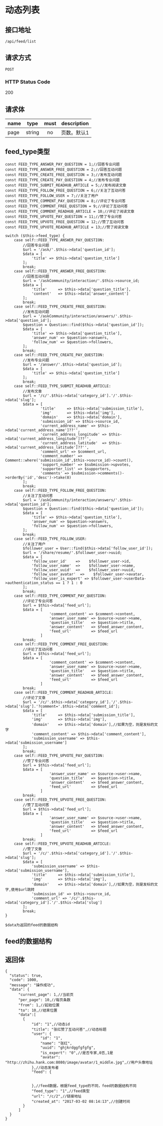 # 动态列表

## 接口地址

`/api/feed/list`

## 请求方式

`POST`

### HTTP Status Code

200

## 请求体

| name     | type     | must     | description |
|----------|:--------:|:--------:|:--------:|
| page   | string   | no      | 页数。默认1 |

## feed_type类型


    const FEED_TYPE_ANSWER_PAY_QUESTION = 1;//回答专业问题
    const FEED_TYPE_ANSWER_FREE_QUESTION = 2;//回答互动问题
    const FEED_TYPE_CREATE_FREE_QUESTION = 3;//发布互动问题
    const FEED_TYPE_CREATE_PAY_QUESTION = 4;//发布专业问题
    const FEED_TYPE_SUBMIT_READHUB_ARTICLE = 5;//发布阅读文章
    const FEED_TYPE_FOLLOW_FREE_QUESTION = 6;//关注了互动问答
    const FEED_TYPE_FOLLOW_USER = 7;//关注了用户
    const FEED_TYPE_COMMENT_PAY_QUESTION = 8;//评论了专业问答
    const FEED_TYPE_COMMENT_FREE_QUESTION = 9;//评论了互动问答
    const FEED_TYPE_COMMENT_READHUB_ARTICLE = 10;//评论了阅读文章
    const FEED_TYPE_UPVOTE_PAY_QUESTION = 11;//赞了专业问答
    const FEED_TYPE_UPVOTE_FREE_QUESTION = 12;//赞了互动问答
    const FEED_TYPE_UPVOTE_READHUB_ARTICLE = 13;//赞了阅读文章

    switch ($this->feed_type) {
        case self::FEED_TYPE_ANSWER_PAY_QUESTION:
            //回答专业问题
            $url = '/ask/'.$this->data['question_id'];
            $data = [
                'title' => $this->data['question_title']
            ];
            break;
        case self::FEED_TYPE_ANSWER_FREE_QUESTION:
            //回答互动问题
            $url = '/askCommunity/interaction/'.$this->source_id;
            $data = [
                'title'     => $this->data['question_title'],
                'content'   => $this->data['answer_content']
            ];
            break;
        case self::FEED_TYPE_CREATE_FREE_QUESTION:
            //发布互动问题
            $url = '/askCommunity/interaction/answers/'.$this->data['question_id'];
            $question = Question::find($this->data['question_id']);
            $data = [
                'title' => $this->data['question_title'],
                'answer_num' => $question->answers,
                'follow_num' => $question->followers,
            ];
            break;
        case self::FEED_TYPE_CREATE_PAY_QUESTION:
            //发布专业问题
            $url = '/answer/'.$this->data['question_id'];
            $data = [
                'title' => $this->data['question_title']
            ];
            break;
        case self::FEED_TYPE_SUBMIT_READHUB_ARTICLE:
            //发布文章
            $url = '/c/'.$this->data['category_id'].'/'.$this->data['slug'];
            $data = [
                    'title'     => $this->data['submission_title'],
                    'img'       => $this->data['img'],
                    'domain'    => $this->data['domain'],
                    'submission_id' => $this->source_id,
                    'current_address_name' => $this->data['current_address_name']??'',
                    'current_address_longitude' => $this->data['current_address_longitude']??'',
                    'current_address_latitude'  => $this->data['current_address_latitude']??'',
                    'comment_url' => $comment_url,
                    'comment_number' => Comment::where('submission_id',$this->source_id)->count(),
                    'support_number' => $submission->upvotes,
                    'supporter_list' => $supporters,
                    'comments' => $submission->comments()->orderBy('id','desc')->take(8)
            ];
            break;
        case self::FEED_TYPE_FOLLOW_FREE_QUESTION:
            //关注了互动问答
            $url = '/askCommunity/interaction/answers/'.$this->data['question_id'];
            $question = Question::find($this->data['question_id']);
            $data = [
                'title' => $this->data['question_title'],
                'answer_num' => $question->answers,
                'follow_num' => $question->followers,
            ];
            break;
        case self::FEED_TYPE_FOLLOW_USER:
            //关注了用户
            $follower_user = User::find($this->data['follow_user_id']);
            $url = '/share/resume/'.$follower_user->uuid;
            $data = [
                'follow_user_id'    =>    $follower_user->id,
                'follow_user_name'  =>    $follower_user->name,
                'follow_user_uuid'  =>    $follower_user->uuid,
                'follow_user_avatar'  =>    $follower_user->avatar,
                'follow_user_is_expert' => $follower_user->userData->authentication_status == 1 ? 1 : 0
            ];
            break;
        case self::FEED_TYPE_COMMENT_PAY_QUESTION:
            //评论了专业问答
            $url = $this->data['feed_url'];
            $data = [
                        'comment_content' => $comment->content,
                        'answer_user_name' => $source->user->name,
                        'question_title'   => $question->title,
                        'answer_content'   => $feed_answer_content,
                        'feed_url'         => $feed_url
                    ]
            break;
        case self::FEED_TYPE_COMMENT_FREE_QUESTION:
            //评论了互动问答
            $url = $this->data['feed_url'];
            $data = [
                        'comment_content' => $comment->content,
                        'answer_user_name' => $source->user->name,
                        'question_title'   => $question->title,
                        'answer_content'   => $feed_answer_content,
                        'feed_url'         => $feed_url
                    ]
            break;
        case self::FEED_TYPE_COMMENT_READHUB_ARTICLE:
            //评论了文章
            $url = '/c/'.$this->data['category_id'].'/'.$this->data['slug'].'?comment='.$this->data['comment_id'];
            $data = [
                'title'     => $this->data['submission_title'],
                'img'       => $this->data['img'],
                'domain'    => $this->data['domain'],//如果为空，则是发标的文字
                'comment_content' => $this->data['comment_content'],
                'submission_username' => $this->data['submission_username']
            ];
            break;
        case self::FEED_TYPE_UPVOTE_PAY_QUESTION:
            //赞了专业问答
            $url = $this->data['feed_url'];
            $data = [
                        'answer_user_name' => $source->user->name,
                        'question_title'   => $question->title,
                        'answer_content'   => $feed_answer_content,
                        'feed_url'         => $feed_url
                    ]
            break;
        case self::FEED_TYPE_UPVOTE_FREE_QUESTION:
            //赞了互动问答
            $url = $this->data['feed_url'];
            $data = [
                        'answer_user_name' => $source->user->name,
                        'question_title'   => $question->title,
                        'answer_content'   => $feed_answer_content,
                        'feed_url'         => $feed_url
                    ]
            break;
        case self::FEED_TYPE_UPVOTE_READHUB_ARTICLE:
            //赞了文章
            $url = '/c/'.$this->data['category_id'].'/'.$this->data['slug'];
            $data = [
                'submission_username' => $this->data['submission_username'],
                'title'     => $this->data['submission_title'],
                'img'       => $this->data['img'],
                'domain'    => $this->data['domain'],//如果为空，则是发标的文字,使用$url跳转
                'submission_id' => $this->source_id,
                'comment_url' => '/c/'.$this->data['category_id'].'/'.$this->data['slug']
            ];
            break;
    }
    
    $data为返回的feed的数据结构
    
## feed的数据结构



## 返回体

```json5
{
  "status": true,
  "code": 1000,
  "message": "操作成功",
  "data": {
      "current_page": 1,//当前页
      "per_page": 10,//每页条数
      "from": 1,//起始位置
      "to": 10,//结束位置
      "data":[
        {
            "id": "1",//动态id
            "title": "张红赞了互动问答",//动态标题
            "user": {
                "id": "1",
                "name": "张红",
                "uuid": "ghjkrdggfgfgfg",
                "is_expert": "0",//是否专家,0否,1是
                "avatar": "http://zhihu.hank.com:8080/image/avatar/1_middle.jpg",//用户头像地址
            },//动态发布者
            "feed": {
            
            
            },//feed数据，根据feed_type的不同，feed的数据结构不同
            "feed_type": "1",//feed类型
            "url": "/c/2",//链接地址
            "created_at": "2017-03-02 08:14:13",//创建时间
        }
      ]
  }
}
``` 

